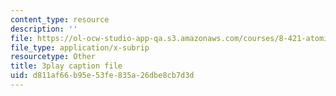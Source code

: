 ```yaml
---
content_type: resource
description: ''
file: https://ol-ocw-studio-app-qa.s3.amazonaws.com/courses/8-421-atomic-and-optical-physics-i-spring-2014/d811af66b95e53fe835a26dbe8cb7d3d_JFSRqIozgh0.vtt
file_type: application/x-subrip
resourcetype: Other
title: 3play caption file
uid: d811af66-b95e-53fe-835a-26dbe8cb7d3d
---
```

